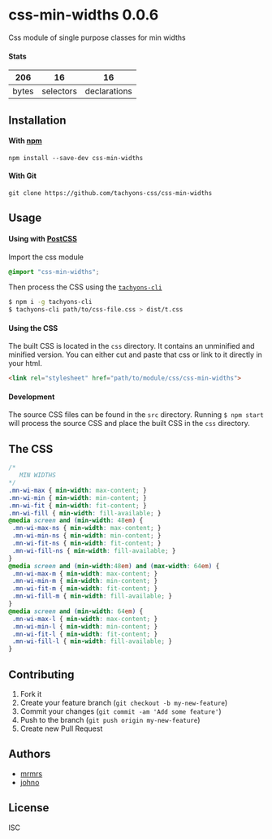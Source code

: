 # css-min-widths 0.0.6

Css module of single purpose classes for min widths

#### Stats

206 | 16 | 16
---|---|---
bytes | selectors | declarations

## Installation

#### With [npm](https://npmjs.com)

```
npm install --save-dev css-min-widths
```

#### With Git

```
git clone https://github.com/tachyons-css/css-min-widths
```

## Usage

#### Using with [PostCSS](https://github.com/postcss/postcss)

Import the css module

```css
@import "css-min-widths";
```

Then process the CSS using the [`tachyons-cli`](https://github.com/tachyons-css/tachyons-cli)

```sh
$ npm i -g tachyons-cli
$ tachyons-cli path/to/css-file.css > dist/t.css
```

#### Using the CSS

The built CSS is located in the `css` directory. It contains an unminified and minified version.
You can either cut and paste that css or link to it directly in your html.

```html
<link rel="stylesheet" href="path/to/module/css/css-min-widths">
```

#### Development

The source CSS files can be found in the `src` directory.
Running `$ npm start` will process the source CSS and place the built CSS in the `css` directory.

## The CSS

```css
/*
   MIN WIDTHS
*/
.mn-wi-max { min-width: max-content; }
.mn-wi-min { min-width: min-content; }
.mn-wi-fit { min-width: fit-content; }
.mn-wi-fill { min-width: fill-available; }
@media screen and (min-width: 48em) {
 .mn-wi-max-ns { min-width: max-content; }
 .mn-wi-min-ns { min-width: min-content; }
 .mn-wi-fit-ns { min-width: fit-content; }
 .mn-wi-fill-ns { min-width: fill-available; }
}
@media screen and (min-width:48em) and (max-width: 64em) {
 .mn-wi-max-m { min-width: max-content; }
 .mn-wi-min-m { min-width: min-content; }
 .mn-wi-fit-m { min-width: fit-content; }
 .mn-wi-fill-m { min-width: fill-available; }
}
@media screen and (min-width: 64em) {
 .mn-wi-max-l { min-width: max-content; }
 .mn-wi-min-l { min-width: min-content; }
 .mn-wi-fit-l { min-width: fit-content; }
 .mn-wi-fill-l { min-width: fill-available; }
}
```

## Contributing

1. Fork it
2. Create your feature branch (`git checkout -b my-new-feature`)
3. Commit your changes (`git commit -am 'Add some feature'`)
4. Push to the branch (`git push origin my-new-feature`)
5. Create new Pull Request

## Authors

* [mrmrs](http://mrmrs.io)
* [johno](http://johnotander.com)

## License

ISC
